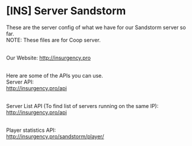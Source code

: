 # [INS] Server Sandstorm
These are the server config of what we have for our Sandstorm server so far.<br>
NOTE: These files are for Coop server.<br><br>


Our Website: http://insurgency.pro<br><br>


Here are some of the APIs you can use.<br>
Server API:<br>
http://insurgency.pro/api<br><br>

Server List API (To find list of servers running on the same IP):<br>
http://insurgency.pro/api<br><br>

Player statistics API:<br>
http://insurgency.pro/sandstorm/player/
